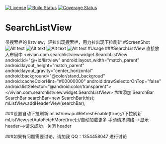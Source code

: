 [![License](https://img.shields.io/badge/license-Apache%202-green.svg)](https://www.apache.org/licenses/LICENSE-2.0)
[![Build Status](https://travis-ci.org/vivian8725118/SearchListView.svg?branch=master)](https://github.com/vivian8725118/SearchListView)
[![Coverage Status](https://coveralls.io/repos/vivian8725118/SearchListView/badge.svg?branch=master&service=github)](https://coveralls.io/github/vivian8725118/SearchListView?branch=master)
# SearchListView
带搜索栏的 listview，轻拉出现搜索栏，用力拉出现下拉刷新
#ScreenShot
![Alt text](https://github.com/vivian8725118/SearchListView/blob/master/art/SearchListView.gif)
![Alt text](https://github.com/vivian8725118/SearchListView/blob/master/art/S51217-161726.jpg)
![Alt text](https://github.com/vivian8725118/SearchListView/blob/master/art/S51217-163013.jpg)
![Alt text](https://github.com/vivian8725118/SearchListView/blob/master/art/NoRefreshableSearchListView.gif)
#Usage
###SearchListView 直接放入布局中
         <vivian.com.searchlistview.widget.SearchListView
             android:id="@+id/listview"
             android:layout_width="match_parent"
             android:layout_height="match_parent"
             android:layout_gravity="center_horizontal"
             android:background="@color/stand_backgroud"
             android:cacheColorHint="#00000000"
             android:drawSelectorOnTop="false"
             android:listSelector="@android:color/transparent">
   </vivian.com.searchlistview.widget.SearchListView>
###添加 SearchBar
    SearchBar searchBar=new SearchBar(this);
    mListView.addHeaderView(searchBar);
    
###设置自动下拉刷新
        mListView.pullRefreshEnable(true);//下拉刷新
        mListView.setAutoFetchMore(true);//自动加载更多
        手动请求网络-->显示 header-->请求成功，关闭 header
        
###如果有问题需要讨论，请加我 QQ：1354458047 进行讨论
    
    
